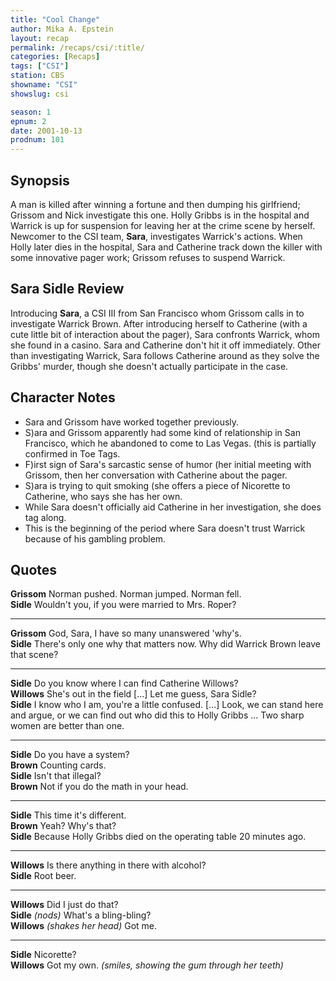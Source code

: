 ```yaml
---
title: "Cool Change"
author: Mika A. Epstein
layout: recap
permalink: /recaps/csi/:title/
categories: [Recaps]
tags: ["CSI"]
station: CBS
showname: "CSI"
showslug: csi

season: 1
epnum: 2
date: 2001-10-13
prodnum: 101  
---
```


## Synopsis

A man is killed after winning a fortune and then dumping his girlfriend; Grissom and Nick investigate this one. Holly Gribbs is in the hospital and Warrick is up for suspension for leaving her at the crime scene by herself. Newcomer to the CSI team, **Sara**, investigates Warrick's actions. When Holly later dies in the hospital, Sara and Catherine track down the killer with some innovative pager work; Grissom refuses to suspend Warrick.

## Sara Sidle Review

Introducing **Sara**, a CSI III from San Francisco whom Grissom calls in to investigate Warrick Brown. After introducing herself to Catherine (with a cute little bit of interaction about the pager), Sara confronts Warrick, whom she found in a casino. Sara and Catherine don't hit it off immediately. Other than investigating Warrick, Sara follows Catherine around as they solve the Gribbs' murder, though she doesn't actually participate in the case.

## Character Notes

* Sara and Grissom have worked together previously.  
* S)ara and Grissom apparently had some kind of relationship in San Francisco, which he abandoned to come to Las Vegas. (this is partially confirmed in Toe Tags.  
* F)irst sign of Sara's sarcastic sense of humor (her initial meeting with Grissom, then her conversation with Catherine about the pager.  
* S)ara is trying to quit smoking (she offers a piece of Nicorette to Catherine, who says she has her own.  
* While Sara doesn't officially aid Catherine in her investigation, she does tag along.  
* This is the beginning of the period where Sara doesn't trust Warrick because of his gambling problem.

## Quotes

**Grissom** Norman pushed. Norman jumped. Norman fell.  
**Sidle** Wouldn't you, if you were married to Mrs. Roper?  

- - -

**Grissom** God, Sara, I have so many unanswered 'why's.  
**Sidle** There's only one why that matters now. Why did Warrick Brown leave that scene?  

- - -

**Sidle** Do you know where I can find Catherine Willows?  
**Willows** She's out in the field [...] Let me guess, Sara Sidle?  
**Sidle** I know who I am, you're a little confused. [...] Look, we can stand here and argue, or we can find out who did this to Holly Gribbs ... Two sharp women are better than one.  

- - -

**Sidle** Do you have a system?  
**Brown** Counting cards.  
**Sidle** Isn't that illegal?  
**Brown** Not if you do the math in your head.  

- - -

**Sidle** This time it's different.  
**Brown** Yeah? Why's that?  
**Sidle** Because Holly Gribbs died on the operating table 20 minutes ago.  

- - -

**Willows** Is there anything in there with alcohol?  
**Sidle** Root beer.  

- - -

**Willows** Did I just do that?  
**Sidle** _(nods)_ What's a bling-bling?  
**Willows** _(shakes her head)_ Got me.  

- - -

**Sidle** Nicorette?  
**Willows** Got my own. _(smiles, showing the gum through her teeth)_

